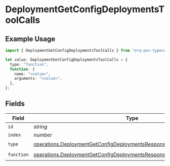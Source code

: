 # DeploymentGetConfigDeploymentsToolCalls

## Example Usage

```typescript
import { DeploymentGetConfigDeploymentsToolCalls } from "orq-poc-typescript2/models/operations";

let value: DeploymentGetConfigDeploymentsToolCalls = {
  type: "function",
  function: {
    name: "<value>",
    arguments: "<value>",
  },
};
```

## Fields

| Field                                                                                                                                                              | Type                                                                                                                                                               | Required                                                                                                                                                           | Description                                                                                                                                                        |
| ------------------------------------------------------------------------------------------------------------------------------------------------------------------ | ------------------------------------------------------------------------------------------------------------------------------------------------------------------ | ------------------------------------------------------------------------------------------------------------------------------------------------------------------ | ------------------------------------------------------------------------------------------------------------------------------------------------------------------ |
| `id`                                                                                                                                                               | *string*                                                                                                                                                           | :heavy_minus_sign:                                                                                                                                                 | N/A                                                                                                                                                                |
| `index`                                                                                                                                                            | *number*                                                                                                                                                           | :heavy_minus_sign:                                                                                                                                                 | N/A                                                                                                                                                                |
| `type`                                                                                                                                                             | [operations.DeploymentGetConfigDeploymentsResponse200ApplicationJSONType](../../models/operations/deploymentgetconfigdeploymentsresponse200applicationjsontype.md) | :heavy_check_mark:                                                                                                                                                 | N/A                                                                                                                                                                |
| `function`                                                                                                                                                         | [operations.DeploymentGetConfigDeploymentsResponseFunction](../../models/operations/deploymentgetconfigdeploymentsresponsefunction.md)                             | :heavy_check_mark:                                                                                                                                                 | N/A                                                                                                                                                                |